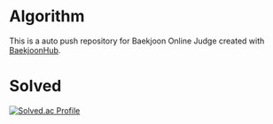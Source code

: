 # Algorithm
This is a auto push repository for Baekjoon Online Judge created with [BaekjoonHub](https://github.com/BaekjoonHub/BaekjoonHub).   
# Solved   
[![Solved.ac Profile](http://mazassumnida.wtf/api/v2/generate_badge?boj=oshyeon)](https://solved.ac/oshyeon/)
